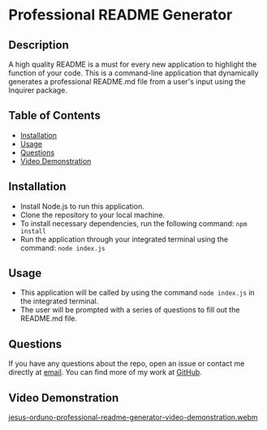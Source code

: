 # Professional README Generator

## Description

A high quality README is a must for every new application to highlight the function of your code. This is a command-line application that dynamically generates a professional README.md file from a user's input using the Inquirer package.

## Table of Contents

- [Installation](#installation)
- [Usage](#usage)
- [Questions](#questions)
- [Video Demonstration](#video-demonstration)

## Installation

- Install Node.js to run this application.
- Clone the repository to your local machine.
- To install necessary dependencies, run the following command: `npm install`
- Run the application through your integrated terminal using the command: `node index.js`

## Usage

- This application will be called by using the command `node index.js` in the integrated terminal.
- The user will be prompted with a series of questions to fill out the README.md file.

## Questions

If you have any questions about the repo, open an issue or contact me directly at [email](mailto:jesus.orduno@gmail.com). You can find more of my work at [GitHub](https://www.github.com/jesusorduno).

## Video Demonstration

[jesus-orduno-professional-readme-generator-video-demonstration.webm](https://user-images.githubusercontent.com/107074271/203141880-d9f660a5-465a-4b0d-9c0a-112676f82a9a.webm)
